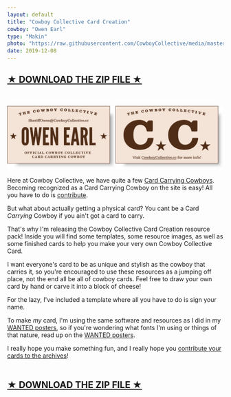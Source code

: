 ```yaml
---
layout: default
title: "Cowboy Collective Card Creation"
cowboy: "Owen Earl"
type: "Makin"
photo: "https://raw.githubusercontent.com/CowboyCollective/media/master/exampleCowboyCards.png"
date: 2019-12-08
---
```

<h2><b><a href="https://github.com/CowboyCollective/CardCreation/archive/master.zip">&#9733; DOWNLOAD THE ZIP FILE &#9733;</a></b></h2><br>

![Example Cards](https://raw.githubusercontent.com/CowboyCollective/media/master/exampleCowboyCards.png)

Here at Cowboy Collective, we have quite a few [Card Carrying Cowboys](https://cowboycollective.cc/Cowboys). Becoming recognized as a Card Carrying Cowboy on the site is easy! All you have to do is [contribute](https://cowboycollective.cc/Submit).

But what about actually getting a physical card? You cant be a Card *Carrying* Cowboy if you ain't got a card to carry.

That's why I'm releasing the Cowboy Collective Card Creation resource pack! Inside you will find some templates, some resource images, as well as some finished cards to help you make your very own Cowboy Collective Card.

I want everyone's card to be as unique and stylish as the cowboy that carries it, so you're encouraged to use these resources as a jumping off place, not the end all be all of cowboy cards. Feel free to draw your own card by hand or carve it into a block of cheese!

For the lazy, I've included a template where all you have to do is sign your name.

To make *my* card, I'm using the same software and resources as I did in my [WANTED posters](https://cowboycollective.cc/2019/12/01/WANTEDPosters.html), so if you're wondering what fonts I'm using or things of that nature, read up on the [WANTED posters](https://cowboycollective.cc/2019/12/01/WANTEDPosters.html).

I really hope you make something fun, and I really hope you [contribute your cards to the archives](https://cowboycollective.cc/Submit)!<br><br>

<h2><b><a href="https://github.com/CowboyCollective/CardCreation/archive/master.zip">&#9733; DOWNLOAD THE ZIP FILE &#9733;</a></b></h2>
